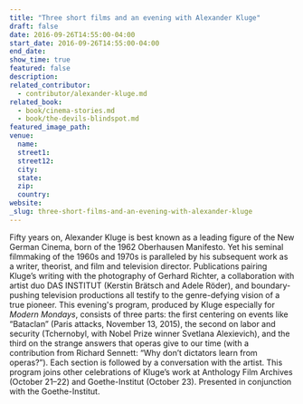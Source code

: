 ```yaml
---
title: "Three short films and an evening with Alexander Kluge"
draft: false
date: 2016-09-26T14:55:00-04:00
start_date: 2016-09-26T14:55:00-04:00
end_date:
show_time: true
featured: false
description:
related_contributor:
  - contributor/alexander-kluge.md
related_book:
  - book/cinema-stories.md
  - book/the-devils-blindspot.md
featured_image_path:
venue:
  name:
  street1:
  street12:
  city:
  state:
  zip:
  country:
website:
_slug: three-short-films-and-an-evening-with-alexander-kluge
---
```


Fifty years on, Alexander Kluge is best known as a leading figure of the New German Cinema, born of the 1962 Oberhausen Manifesto. Yet his seminal filmmaking of the 1960s and 1970s is paralleled by his subsequent work as a writer, theorist, and film and television director. Publications pairing Kluge’s writing with the photography of Gerhard Richter, a collaboration with artist duo DAS INSTITUT (Kerstin Brätsch and Adele Röder), and boundary-pushing television productions all testify to the genre-defying vision of a true pioneer. This evening's program, produced by Kluge especially for _Modern Mondays_, consists of three parts: the first centering on events like “Bataclan” (Paris attacks, November 13, 2015), the second on labor and security (Tchernobyl, with Nobel Prize winner Svetlana Alexievich), and the third on the strange answers that operas give to our time (with a contribution from Richard Sennett: “Why don’t dictators learn from operas?”). Each section is followed by a conversation with the artist. This program joins other celebrations of Kluge’s work at Anthology Film Archives (October 21–22) and Goethe-Institut (October 23). Presented in conjunction with the Goethe-Institut.

